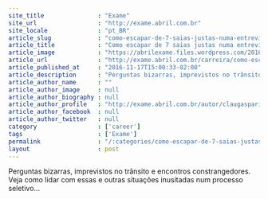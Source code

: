 ```yaml
---
site_title               : "Exame"
site_url                 : "http://exame.abril.com.br"
site_locale              : "pt_BR"
article_slug             : "como-escapar-de-7-saias-justas-numa-entrevista-de-emprego"
article_title            : "Como escapar de 7 saias justas numa entrevista de emprego"
article_image            : "https://abrilexame.files.wordpress.com/2016/11/bartekszewczyk.jpg?quality=70&strip=all&w=680"
article_url              : "http://exame.abril.com.br/carreira/como-escapar-de-7-saias-justas-numa-entrevista-de-emprego/"
article_published_at     : "2016-11-17T15:00:33-02:00"
article_description      : "Perguntas bizarras, imprevistos no trânsito e encontros constrangedores. Veja como lidar com essas e outras situações inusitadas num processo seletivo..."
article_author_name      : ""
article_author_image     : null
article_author_biography : null
article_author_profile   : "http://exame.abril.com.br/autor/claugasparini/"
article_author_facebook  : null
article_author_twitter   : null
category                 : ['career']
tags                     : ['Exame']
permalink                : "/:categories/como-escapar-de-7-saias-justas-numa-entrevista-de-emprego/"
layout                   : post
---
```


Perguntas bizarras, imprevistos no trânsito e encontros constrangedores. Veja como lidar com essas e outras situações inusitadas num processo seletivo...
